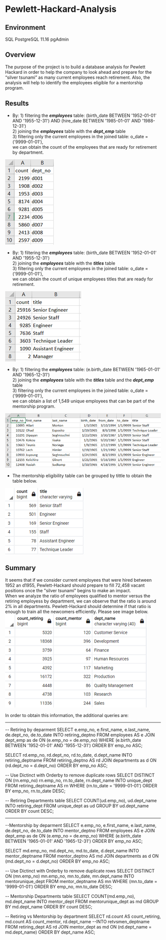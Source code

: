# Pewlett-Hackard-Analysis
## Environment
SQL
PostgreSQL 11.16
pgAdmin

## Overview
The purpose of the project is to build a database analysis for Pewlett Hackard in order to help the company to look ahead and prepare for the “silver tsunami” as many current employees reach retirement. Also, the analysis will help to identify the employees eligible for a mentorship program.

## Results    
* By: 1) filtering the ***employees*** table: (birth_date BETWEEN '1952-01-01' AND '1955-12-31') AND (hire_date BETWEEN '1985-01-01' AND '1988-12-31')   
      2) joining the ***employees*** table with the ***dept_emp*** table  
      3) filtering only the current employees in the joined table: o_date = ('9999-01-01'),  
  we can obtain the count of the employees that are ready for retirement by department.  

![Retirement count by dept](https://github.com/MarcoFernandez14/Pewlett-Hackard-Analysis/blob/main/Data/Retirement%20count%20by%20dept.png)   

* By: 1) filtering the ***employees*** table: (birth_date BETWEEN '1952-01-01' AND '1955-12-31')  
      2) joining the ***employees*** table with the ***titles*** table  
      3) filtering only the current employees in the joined table: o_date = ('9999-01-01'),  
  we can obtain the count of unique employees titles that are ready for retirement.    

![Retiring titles](https://github.com/MarcoFernandez14/Pewlett-Hackard-Analysis/blob/main/Data/Retiring%20titles.png)    

* By: 1) filtering the ***employees*** table: (e.birth_date BETWEEN '1965-01-01' AND '1965-12-31')  
      2) joining the ***employees*** table with the ***titles*** table and the ***dept_emp*** table   
      3) filtering only the current employees in the joined table: o_date = ('9999-01-01'),  
  we can obtain a list of 1,549 unique employees that can be part of the mentorship program.    

![Mentorship eligibility](https://github.com/MarcoFernandez14/Pewlett-Hackard-Analysis/blob/main/Data/Mentorship%20elegibility.png)    

* The mentorship eligibility table can be grouped by tittle to obtain the table below.  

![Mentorship eligibility by tittle](https://github.com/MarcoFernandez14/Pewlett-Hackard-Analysis/blob/main/Data/Mentorship%20elegibility%20by%20title.png)    
 
## Summary
It seems that if we consider current employees that were hired between 1952 an d1955, Pewlett-Hackard should prepare to fill 72,458 vacant positions once the "silver tsunami" begins to make an impact.  
When we analyze the ratio of employees qualified to mentor versus the retiring employess by department, we can observe that the ratio is around 2% in all departments. Pewlett-Hackard should determine if that ratio is enough to train all the newcomers efficiently. Please see image below.  
![Retiring vs mentor by department](https://github.com/MarcoFernandez14/Pewlett-Hackard-Analysis/blob/main/Data/Retiring%20vs%20mentor%20by%20department.png)  

In order to obtain this information, the additional queries are:

-------------------------------------------------
-- Retiring by deparment
SELECT e.emp_no, 
	e.first_name,
	e.last_name,
	de.dept_no, 
    de.to_date
INTO retiring_deptno
FROM employees AS e
	JOIN dept_emp as de
		ON (e.emp_no = de.emp_no)
WHERE (e.birth_date BETWEEN '1952-01-01' AND '1955-12-31')
ORDER BY emp_no ASC;

SELECT rd.emp_no, 
	rd.dept_no,
	rd.to_date,
    d.dept_name
INTO retiring_deptname
FROM retiring_deptno AS rd
	JOIN departments as d
		ON (rd.dept_no = d.dept_no)
ORDER BY emp_no ASC;

-- Use Dictinct with Orderby to remove duplicate rows
SELECT DISTINCT ON (rn.emp_no) rn.emp_no,
rn.to_date,
rn.dept_name
INTO unique_dept
FROM retiring_deptname AS rn
WHERE (rn.to_date = '9999-01-01')
ORDER BY emp_no, rn.to_date DESC;

-- Retiring Departments table
SELECT COUNT(ud.emp_no),
    ud.dept_name
INTO retiring_dept
FROM unique_dept as ud
GROUP BY ud.dept_name
ORDER BY count DESC;

------------------------------------
--Mentorship by deparment
SELECT e.emp_no, 
	e.first_name,
	e.last_name,
	de.dept_no, 
    de.to_date
INTO mentor_deptno
FROM employees AS e
	JOIN dept_emp as de
		ON (e.emp_no = de.emp_no)
WHERE (e.birth_date BETWEEN '1965-01-01' AND '1965-12-31')
ORDER BY emp_no ASC;

SELECT md.emp_no, 
	md.dept_no,
	md.to_date,
    d.dept_name
INTO mentor_deptname
FROM mentor_deptno AS md
	JOIN departments as d
		ON (md.dept_no = d.dept_no)
ORDER BY emp_no ASC;

-- Use Dictinct with Orderby to remove duplicate rows
SELECT DISTINCT ON (mn.emp_no) mn.emp_no,
mn.to_date,
mn.dept_name
INTO mentorunique_dept
FROM mentor_deptname AS mn
WHERE (mn.to_date = '9999-01-01')
ORDER BY emp_no, mn.to_date DESC;

-- Mentorship Departments table
SELECT COUNT(md.emp_no),
    md.dept_name
INTO mentor_dept
FROM mentorunique_dept as md
GROUP BY md.dept_name
ORDER BY count DESC;

-- Retiring vs Mentorship by department
SELECT rd.count AS count_retiring,
    md.count AS count_mentor,
	rd.dept_name
	--INTO retvsmen_deptname
FROM retiring_dept AS rd
	JOIN mentor_dept as md
		ON (rd.dept_name = md.dept_name)
ORDER BY dept_name ASC;


